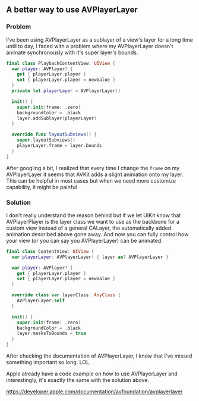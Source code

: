 ## A better way to use AVPlayerLayer

### Problem
I've been using AVPlayerLayer as a sublayer of a view's layer for a long time until to day, 
I faced with a problem where my AVPlayerLayer doesn't animate synchronously with it's super layer's bounds.

```Swift
final class PlaybackContentView: UIView {
  var player: AVPlayer? {
    get { playerLayer.player }
    set { playerLayer.player = newValue }
  }
  private let playerLayer = AVPlayerLayer()

  init() {
    super.init(frame: .zero)
    backgroundColor = .black
    layer.addSublayer(playerLayer)
  }

  override func layoutSubviews() {
    super.layoutSubviews()
    playerLayer.frame = layer.bounds
  }
}

```

After googling a bit, I realized that every time I change the `frame` on my AVPlayerLayer it seems that
AVKit adds a slight animation onto my layer. This can be helpful in most cases but when we need more customize capability, it might be painful 

### Solution
I don't really understand the reason behind but if we let UIKit know that AVPlayerPlayer is the 
layer class we want to use as the backbone for a custom view instead of a general CALayer, the automatically added animation described above gone away.
And now you can fully control how your view (or you can say you AVPlayerLayer) can be animated.

```Swift
final class ContentView: UIView {
  var playerLayer: AVPlayerLayer! { layer as? AVPlayerLayer }

  var player: AVPlayer? {
    get { playerLayer.player }
    set { playerLayer.player = newValue }
  }

  override class var layerClass: AnyClass {
    AVPlayerLayer.self
  }

  init() {
    super.init(frame: .zero)
    backgroundColor = .black
    layer.masksToBounds = true
  }
}
```

After checking the documentation of AVPlayerLayer, I know that I've missed something important so long. LOL.

Apple already have a code example on how to use AVPlayerLayer and interestingly, it's exactly the same with the solution above.

https://developer.apple.com/documentation/avfoundation/avplayerlayer
